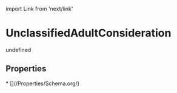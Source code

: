 import Link from 'next/link'
# UnclassifiedAdultConsideration

undefined

## Properties

<Grid>
* [](/Properties/Schema.org/)

</Grid>

